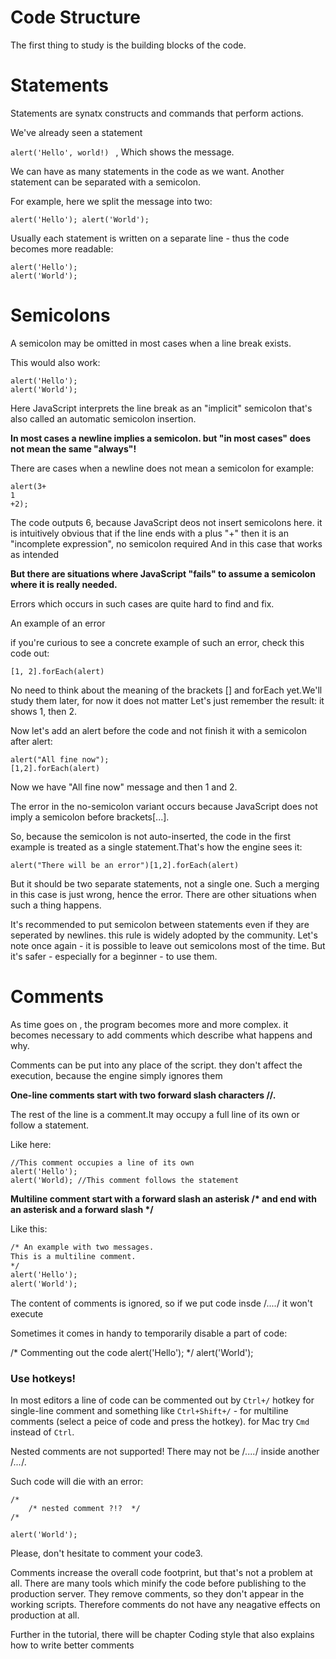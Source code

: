 # Code Structure

The first thing to study is the building blocks of the code.

# Statements

Statements are synatx constructs and commands that perform actions.

We've already seen a statement

`alert('Hello', world!) ` , Which shows the message.

We can have as many statements in the code as we want. Another statement can be separated with a semicolon.

For example, here we split the message into two:

`alert('Hello'); alert('World');`

Usually each statement is written on a separate line - thus the code becomes more readable:

```
alert('Hello');
alert('World');
```

# Semicolons

A semicolon may be omitted in most cases when a line break exists.

This would also work:

```
alert('Hello');
alert('World');
```

Here JavaScript interprets the line break as an "implicit" semicolon that's also called an automatic semicolon insertion.

<b>In most cases a newline implies a semicolon. but "in most cases" does not mean the same "always"!</b>

There are cases when a newline does not mean a semicolon for example:
```
alert(3+
1
+2);
```
The code outputs 6, because JavaScript deos not insert semicolons here. it is intuitively obvious that if the line ends with a plus "+"
then it is an "incomplete expression", no semicolon required And in this case that works as intended

<b>But there are situations where JavaScript "fails" to assume a semicolon where it is really needed.</b>

Errors which occurs in such cases are quite hard to find and fix.

An example of an error

if you're curious to see a concrete example of such an error, check this code out:

`[1, 2].forEach(alert)`

No need to think about the meaning of the brackets [] and forEach yet.We'll study them later, for now it does not matter Let's just remember the result: it shows 1, then 2.

Now let's add an alert before the code and not finish it with a semicolon after alert:

``` 
alert("All fine now");
[1,2].forEach(alert)
```
Now we have "All fine now" message and then 1 and 2.

The error in the no-semicolon variant occurs because JavaScript does not imply a semicolon before brackets[...].

So, because the semicolon is not auto-inserted, the code in the first example is treated as a single statement.That's how the engine sees it:

```
alert("There will be an error")[1,2].forEach(alert)
```

But it should be two separate statements, not a single one. Such a merging in this case is just wrong, hence the error. There are other situations when such a thing happens.

It's recommended to put semicolon between statements even if they are seperated by newlines. this rule is widely adopted by the community. Let's note once again - it is possible to leave out semicolons most of the time. But it's safer - especially for a beginner - to use them.

# Comments

As time goes on , the program becomes more and more complex. it becomes necessary to add comments which describe what happens and why.

Comments can be put into any place of the script. they don't affect the execution, because the engine simply ignores them

<b>One-line comments start with two forward slash characters //.</b>

The rest of the line is a comment.It may occupy a full line of its own or follow a statement.

Like here:

```
//This comment occupies a line of its own
alert('Hello');
alert('World); //This comment follows the statement
```

<b>Multiline comment start with a forward slash an asterisk /* and end with an asterisk and a forward slash */</b>

Like this:

```html
/* An example with two messages.
This is a multiline comment.
*/
alert('Hello');
alert('World');
```

The content of comments is ignored, so if we put code insde /*....*/ it won't execute

Sometimes it comes in handy to temporarily disable a part of code:

/* Commenting out the code
alert('Hello');
*/
alert('World');

### <b>Use hotkeys!</b>

In most editors a line of code can be commented out by `Ctrl+/` hotkey for single-line comment and something like `Ctrl+Shift+/` - for multiline comments
(select a peice of code and press the hotkey). for Mac try `Cmd` instead of `Ctrl`.

Nested comments are not supported!
There may not be /*....*/ inside another /*...*/.

Such code will die with an error:
```
/*
    /* nested comment ?!?  */
/*

alert('World');
```

Please, don't hesitate to comment your code3.

Comments increase the overall code footprint, but that's not a problem at all. There are many tools which minify the code before publishing to the production server. They remove comments, so they don't appear in the working scripts. Therefore comments do not have any neagative effects on production at all.

Further in the tutorial, there will be chapter Coding style that also explains how to write better comments